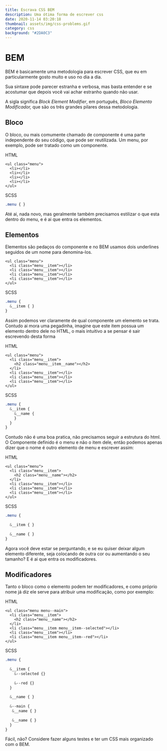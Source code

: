 ```yaml
---
title: Escrava CSS BEM
description: Uma ótima forma de escrever css
date: 2020-11-14 03:20:18
thumbnail: assets/img/css-problems.gif
category: css
background: "#2DA0C3"
---
```

# BEM

BEM é basicamente uma metodologia para escrever CSS, que eu em particularmente gosto muito e uso no dia a dia. 

Sua sintaxe pode parecer estranha e verbosa, mas basta entender e se acostumar que depois você vai achar estranho quando não usar.

A sigla significa *Block Element Modifier*, em português, *Bloco Elemento Modificador,* que são os três grandes pilares dessa metodologia.

## Bloco

O bloco, ou mais comumente chamado de componente é uma parte independente do seu código, que pode ser reutilizada. Um menu, por exemplo, pode ser tratado como um componente.

HTML

```
<ul class="menu">
  <li></li>
  <li></li>
  <li></li>
  <li></li>
</ul>
```

SCSS

```scss
.menu { }
```

Até ai, nada novo, mas geralmente também precisamos estilizar o que esta dentro do menu, e é ai que entra os elementos.

## Elementos

Elementos são pedaços do componente e no BEM usamos dois underlines seguidos de um nome para denomina-los.

```
<ul class="menu">
  <li class="menu__item"></li>
  <li class="menu__item"></li>
  <li class="menu__item"></li>
  <li class="menu__item"></li>
</ul>
```

SCSS

```scss
.menu {
  &__item { }
}
```



Assim podemos ver claramente de qual componente um elemento se trata. Contudo ai mora uma pegadinha, imagine que este item possua um elemento dentro dele no HTML, o mais intuitivo a se pensar é sair escrevendo desta forma

HTML

```
<ul class="menu">
  <li class="menu__item">
    <h2 class="menu__item__name"></h2> 
  </li>
  <li class="menu__item"></li>
  <li class="menu__item"></li>
  <li class="menu__item"></li>
</ul>
```

SCSS

```scss
.menu {
  &__item { 
    &__name {
    }
  }
}
```

Contudo não é uma boa pratica, não precisamos seguir a estrutura do html. O Componente definido é o menu e não o item dele, então podemos apenas dizer que o nome é outro elemento de menu e escrever assim:

HTML

```
<ul class="menu">
  <li class="menu__item">
    <h2 class="menu__name"></h2>
  </li>
  <li class="menu__item"></li>
  <li class="menu__item"></li>
  <li class="menu__item"></li>
</ul>
```

SCSS

```scss
.menu {
  
  &__item { }
  
  &__name { }
}
```

Agora você deve estar se perguntando, e se eu quiser deixar algum elemento diferente, seja colocando de outra cor ou aumentando o seu tamanho? E é ai que entra os modificadores.

## Modificadores

Tanto o bloco como o elemento podem ter modificadores, e como próprio nome já diz ele serve para atribuir uma modificação, como por exemplo: 

HTML

```
<ul class="menu menu--main">
  <li class="menu__item">
    <h2 class="menu__name"></h2>
  </li>
  <li class="menu__item menu__item--selected"></li>
  <li class="menu__item"></li>
  <li class="menu__item menu__item--red"></li>
</ul>
```

SCSS

```scss
.menu {
  
  &__item {
    &--selected {}
    
    &--red {}
  }
  
  &__name { }
  
  &--main {
   &__name { }
    
   &__name { }
  }
}
```

Fácil, não? Considere fazer alguns testes e ter um CSS mais organizado com o BEM.